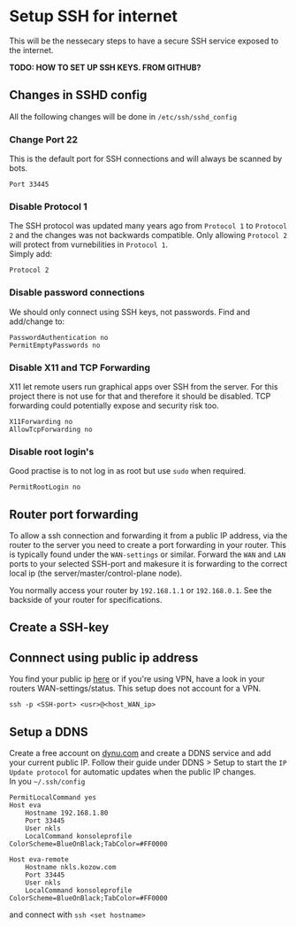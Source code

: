 # Setup SSH for internet
This will be the nessecary steps to have a secure SSH service exposed to the internet.

__TODO: HOW TO SET UP SSH KEYS. FROM GITHUB?__

## Changes in SSHD config
All the following changes will be done in `/etc/ssh/sshd_config`
### Change Port 22
This is the default port for SSH connections and will always be scanned by bots.
```
Port 33445
```

### Disable Protocol 1
The SSH protocol was updated many years ago from `Protocol 1` to `Protocol 2` and the changes was not backwards compatible. Only allowing `Protocol 2` will protect from vurnebilities in `Protocol 1`.\
Simply add:
```
Protocol 2
```

### Disable password connections
We should only connect using SSH keys, not passwords.
Find and add/change to:
```
PasswordAuthentication no
PermitEmptyPasswords no
```

### Disable X11 and TCP Forwarding
X11 let remote users run graphical apps over SSH from the server. For this project there is not use for that and therefore it should be disabled.
TCP forwarding could potentially expose and security risk too.
```
X11Forwarding no
AllowTcpForwarding no
```

### Disable root login's
Good practise is to not log in as root but use `sudo` when required.

```
PermitRootLogin no
```

## Router port forwarding
To allow a ssh connection and forwarding it from a public IP address, via the router to the server you need to create a port forwarding in your router. This is typically found under the `WAN-settings` or similar. Forward the `WAN` and `LAN` ports to your selected SSH-port and makesure it is forwarding to the correct local ip (the server/master/control-plane node).

You normally access your router by `192.168.1.1` or `192.168.0.1`. See the backside of your router for specifications.

## Create a SSH-key


## Connnect using public ip address
You find your public ip [here](https://www.whatismyip.com) or if you're using VPN, have a look in your routers WAN-settings/status. This setup does not account for a VPN.
```
ssh -p <SSH-port> <usr>@<host_WAN_ip>
```
## Setup a DDNS
Create a free account on [dynu.com](https://www.dynu.com) and create a DDNS service and add your current public IP. Follow their guide under DDNS > Setup to start the `IP Update protocol` for automatic updates when the public IP changes.\
In you `~/.ssh/config`
```
PermitLocalCommand yes
Host eva
    Hostname 192.168.1.80
    Port 33445
    User nkls
    LocalCommand konsoleprofile ColorScheme=BlueOnBlack;TabColor=#FF0000

Host eva-remote
    Hostname nkls.kozow.com
    Port 33445
    User nkls
    LocalCommand konsoleprofile ColorScheme=BlueOnBlack;TabColor=#FF0000

```
and connect with `ssh <set hostname>`
